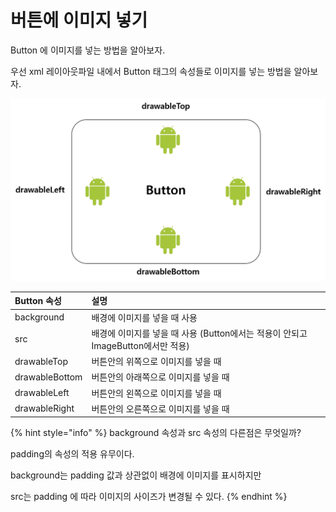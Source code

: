 # 버튼에 이미지 넣기

Button 에 이미지를 넣는 방법을 알아보자. 

우선 xml 레이아웃파일 내에서 Button 태그의 속성들로 이미지를 넣는 방법을 알아보자. 

![](../.gitbook/assets/drawable_position.png)

| Button 속성  | 설명  |
| :--- | :--- |
| background | 배경에 이미지를 넣을 때 사용  |
| src | 배경에 이미지를 넣을 때 사용 \(Button에서는 적용이 안되고 ImageButton에서만 적용\) |
| drawableTop | 버튼안의 위쪽으로 이미지를 넣을 때   |
| drawableBottom | 버튼안의 아래쪽으로 이미지를 넣을 때  |
| drawableLeft | 버튼안의 왼쪽으로 이미지를 넣을 때  |
| drawableRight | 버튼안의 오른쪽으로 이미지를 넣을 때  |

{% hint style="info" %}
background 속성과 src 속성의 다른점은 무엇일까?

padding의 속성의 적용 유무이다.

background는 padding 값과 상관없이 배경에 이미지를 표시하지만

src는 padding 에 따라 이미지의 사이즈가 변경될 수 있다.
{% endhint %}



